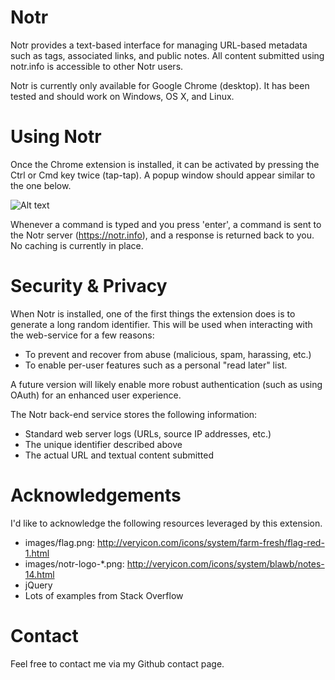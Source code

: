 Notr
====

Notr provides a text-based interface for managing URL-based metadata such as
tags, associated links, and public notes. All content submitted using notr.info
is accessible to other Notr users.

Notr is currently only available for Google Chrome (desktop). It has been
tested and should work on Windows, OS X, and Linux.


Using Notr
==========

Once the Chrome extension is installed, it can be activated by pressing the Ctrl
or Cmd key twice (tap-tap). A popup window should appear similar to the one below.

![Alt text](/scovetta/notr/master/images/screenshot-1png?raw=true "Screenshot")

Whenever a command is typed and you press 'enter', a command is sent to the Notr
server (https://notr.info), and a response is returned back to you. No caching
is currently in place.


Security & Privacy
==================

When Notr is installed, one of the first things the extension does is to generate
a long random identifier. This will be used when interacting with the web-service
for a few reasons:

*   To prevent and recover from abuse (malicious, spam, harassing, etc.)
*   To enable per-user features such as a personal "read later" list.

A future version will likely enable more robust authentication (such as using
OAuth) for an enhanced user experience.

The Notr back-end service stores the following information:

*   Standard web server logs (URLs, source IP addresses, etc.)
*   The unique identifier described above
*   The actual URL and textual content submitted


Acknowledgements
================

I'd like to acknowledge the following resources leveraged by this extension.

*   images/flag.png: http://veryicon.com/icons/system/farm-fresh/flag-red-1.html
*   images/notr-logo-*.png: http://veryicon.com/icons/system/blawb/notes-14.html
*   jQuery
*   Lots of examples from Stack Overflow

Contact
=======

Feel free to contact me via my Github contact page.


